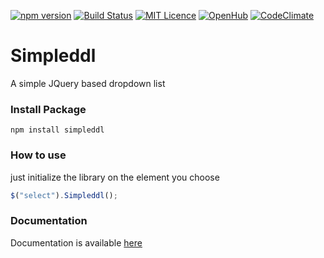 [![npm version](https://badge.fury.io/js/simpleddl.svg)](https://badge.fury.io/js/simpleddl)
[![Build Status](https://travis-ci.org/AndrewFahmy/Simpleddl.svg?branch=master)](https://travis-ci.org/AndrewFahmy/Simpleddl)
[![MIT Licence](https://badges.frapsoft.com/os/mit/mit.svg?v=103)](https://opensource.org/licenses/mit-license.php)
[![OpenHub](https://www.openhub.net/p/Simpleddl/widgets/project_thin_badge?format=gif)](https://www.openhub.net/p/Simpleddl)
[![CodeClimate](https://codeclimate.com/github/AndrewFahmy/Simpleddl.png)](https://codeclimate.com/github/AndrewFahmy/Simpleddl)


# Simpleddl
A simple JQuery based dropdown list


### Install Package
```
npm install simpleddl
```

### How to use
just initialize the library on the element you choose
```javascript
$("select").Simpleddl();
```

### Documentation
Documentation is available [here](https://github.com/AndrewFahmy/Simpleddl/blob/master/docs/main.md)
